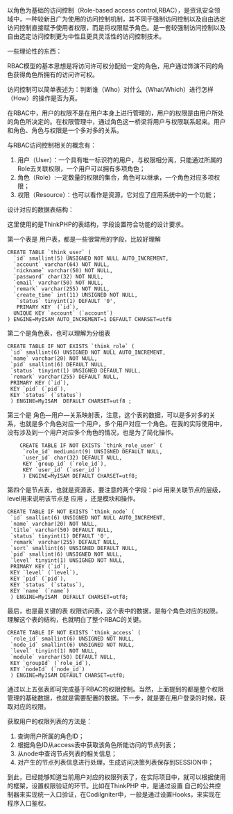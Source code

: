 以角色为基础的访问控制（Role-based access control,RBAC），是资讯安全领域中，一种较新且广为使用的访问控制机制，其不同于强制访问控制以及自由选定访问控制直接赋予使用者权限，而是将权限赋予角色。是一套较强制访问控制以及自由选定访问控制更为中性且更具灵活性的访问控制技术。


一些理论性的东西：


RBAC模型的基本思想是将访问许可权分配给一定的角色，用户通过饰演不同的角色获得角色所拥有的访问许可权。


访问控制可以简单表述为：判断谁（Who）对什么（What/Which）进行怎样（How）的操作是否为真。


在RBAC中，用户的权限不是在用户本身上进行管理的，用户的权限是由用户所处的角色所决定的。在权限管理中，通过角色这一桥梁将用户与权限联系起来。用户和角色、角色与权限是一个多对多的关系。


与RBAC访问控制相关的概念有：
1. 用户（User）：一个具有唯一标识符的用户，与权限相分离，只能通过所属的Role去关联权限，一个用户可以拥有多项角色；
2. 角色（Role）:一定数量的权限的集合，角色可以继承，一个角色对应多项权限；
3. 权限（Resource）：也可以看作是资源，它对应了应用系统中的一个功能；


        



设计对应的数据表结构：


这里使用的是ThinkPHP的表结构，字段设置符合功能的设计要求。


第一个表是 用户表，都是一些很常用的字段，比较好理解



    CREATE TABLE `think_user` (
      `id` smallint(5) UNSIGNED NOT NULL AUTO_INCREMENT,
      `account` varchar(64) NOT NULL,
      `nickname` varchar(50) NOT NULL,
      `password` char(32) NOT NULL,
      `email` varchar(50) NOT NULL,
      `remark` varchar(255) NOT NULL,
      `create_time` int(11) UNSIGNED NOT NULL,
       `status` tinyint(1) DEFAULT '0',
       PRIMARY KEY  (`id`),
      UNIQUE KEY `account` (`account`)
    ) ENGINE=MyISAM AUTO_INCREMENT=1 DEFAULT CHARSET=utf8



第二个是角色表，也可以理解为分组表



    CREATE TABLE IF NOT EXISTS `think_role` (
     `id` smallint(6) UNSIGNED NOT NULL AUTO_INCREMENT,
     `name` varchar(20) NOT NULL,
     `pid` smallint(6) DEFAULT NULL,
     `status` tinyint(1) UNSIGNED DEFAULT NULL,
     `remark` varchar(255) DEFAULT NULL,
     PRIMARY KEY (`id`),
     KEY `pid` (`pid`),
     KEY `status` (`status`)
     ) ENGINE=MyISAM  DEFAULT CHARSET=utf8 ;



第三个是 角色—用户—关系映射表，注意，这个表的数据，可以是多对多的关系，也就是多个角色对应一个用户，多个用户对应一个角色。在我的实际使用中，没有涉及到一个用户对应多个角色的情况，也是为了简化操作。



        CREATE TABLE IF NOT EXISTS `think_role_user` (
         `role_id` mediumint(9) UNSIGNED DEFAULT NULL,
         `user_id` char(32) DEFAULT NULL,
         KEY `group_id` (`role_id`),
         KEY `user_id` (`user_id`)
         ) ENGINE=MyISAM DEFAULT CHARSET=utf8;



第四个是节点表，也就是资源表，要注意的两个字段：pid 用来关联节点的层级，level用来说明该节点是 应用 ，还是模块和操作。



    CREATE TABLE IF NOT EXISTS `think_node` (
     `id` smallint(6) UNSIGNED NOT NULL AUTO_INCREMENT,
     `name` varchar(20) NOT NULL,
     `title` varchar(50) DEFAULT NULL,
     `status` tinyint(1) DEFAULT '0',
     `remark` varchar(255) DEFAULT NULL,
     `sort` smallint(6) UNSIGNED DEFAULT NULL,
     `pid` smallint(6) UNSIGNED NOT NULL,
     `level` tinyint(1) UNSIGNED NOT NULL,
     PRIMARY KEY (`id`),
     KEY `level` (`level`),
     KEY `pid` (`pid`),
     KEY `status` (`status`),
     KEY `name` (`name`)
     ) ENGINE=MyISAM  DEFAULT CHARSET=utf8;



最后，也是最关键的表 权限访问表，这个表中的数据，是每个角色对应的权限。理解这个表的结构，也就明白了整个RBAC的关键。



    CREATE TABLE IF NOT EXISTS `think_access` (
     `role_id` smallint(6) UNSIGNED NOT NULL,
     `node_id` smallint(6) UNSIGNED NOT NULL,
     `level` tinyint(1) NOT NULL,
     `module` varchar(50) DEFAULT NULL,
     KEY `groupId` (`role_id`),
     KEY `nodeId` (`node_id`)
     ) ENGINE=MyISAM DEFAULT CHARSET=utf8;



通过以上五张表即可完成基于RBAC的权限控制。当然，上面提到的都是整个权限管理的基础数据，也就是需要配置的数据。下一步，就是要在用户登录的时候，获取对应的权限。


获取用户的权限列表的方法是：
1. 查询用户所属的角色ID；
2.  根据角色ID从access表中获取该角色所能访问的节点列表；
3.  从node中查询节点列表的相关信息；
4.  对产生的节点列表信息进行处理，生成访问决策列表保存到SESSION中；


到此，已经能够知道当前用户对应的权限列表了，在实际项目中，就可以根据使用的框架，设置权限验证的环节。比如在ThinkPHP 中，是通过设置 自己的公共控制器来实现统一入口验证，在CodiIgniter中，一般是通过设置Hooks，来实现在程序入口鉴权。